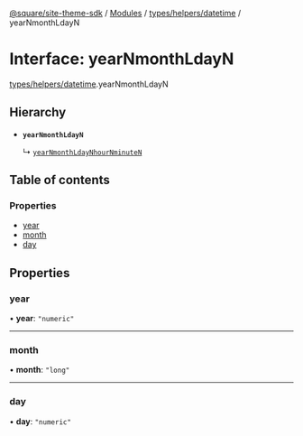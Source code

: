 [@square/site-theme-sdk](../GettingStarted.md) / [Modules](../modules.md) / [types/helpers/datetime](../modules/types_helpers_datetime.md) / yearNmonthLdayN

# Interface: yearNmonthLdayN

[types/helpers/datetime](../modules/types_helpers_datetime.md).yearNmonthLdayN

## Hierarchy

- **`yearNmonthLdayN`**

  ↳ [`yearNmonthLdayNhourNminuteN`](types_helpers_datetime.yearNmonthLdayNhourNminuteN.md)

## Table of contents

### Properties

- [year](types_helpers_datetime.yearNmonthLdayN.md#year)
- [month](types_helpers_datetime.yearNmonthLdayN.md#month)
- [day](types_helpers_datetime.yearNmonthLdayN.md#day)

## Properties

### year

• **year**: ``"numeric"``

___

### month

• **month**: ``"long"``

___

### day

• **day**: ``"numeric"``
